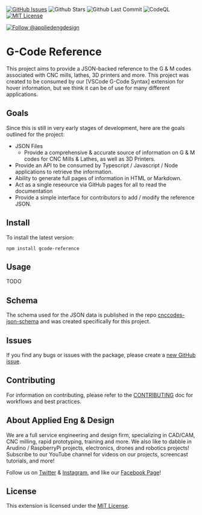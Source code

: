 [![GitHub Issues](https://badgen.net/github/open-issues/appliedengdesign/vscode-gcode-syntax)](https://github.com/appliedengdesign/gcode-reference/issues)
![Github Stars](https://badgen.net/github/stars/appliedengdesign/gcode-reference)
![Github Last Commit](https://badgen.net/github/last-commit/appliedengdesign/gcode-reference/)
![CodeQL](https://github.com/appliedengdesign/gcode-reference/actions/workflows/codeql-analysis.yml/badge.svg)
[![MIT License](https://badgen.net/badge/license/MIT)](https://opensource.org/licenses/MIT)

[![Follow @appliedengdesign](https://badgen.net/twitter/follow/appliedengdes)](https://twitter.com/appliedengdes)

# G-Code Reference

This project aims to provide a JSON-backed reference to the G & M codes associated with CNC mills, lathes, 3D printers and more. This project was created to be consumed by our [VSCode G-Code Syntax] extension for hover information, but we think it can be of use for many different applications.

## Goals

Since this is still in very early stages of development, here are the goals outlined for the project:

- JSON Files
  - Provide a comprehensive & accurate source of information on G & M codes for CNC Mills & Lathes, as well as 3D Printers.
- Provide an API to be consumed by Typescript / Javascript / Node applications to retrieve the information.
- Ability to generate full pages of information in HTML or Markdown.
- Act as a single reseource via GitHub pages for all to read the documentation
- Provide a simple interface for contributors to add / modify the reference JSON.

## Install

To install the latest version:

`npm install gcode-reference`

## Usage

TODO

## Schema

The schema used for the JSON data is published in the repo [cnccodes-json-schema](https://github.com/appliedengdesign/cnccodes-json-schema) and was created specifically for this project.

## Issues

If you find any bugs or issues with the package, please create a [new GitHub issue](https://github.com/appliedengdesign/gcode-reference/issues).

## Contributing

For information on contributing, please refer to the [CONTRIBUTING](https://github.com/appliedengdesign/gcode-reference/blob/master/CONTRIBUTING.md) doc for workflows and best practices.

## About Applied Eng & Design

We are a full service engineering and design firm, specializing in CAD/CAM, CNC milling, rapid prototyping, training and more.  We also like to dabble in Arudino / RaspberryPi projects, electronics, drones and robotics projects! Subscribe to our YouTube channel for videos on our projects, screencast tutorials, and more!

Follow us on [Twitter](https://twitter.com/appliedengdes) & [Instagram](https://instagram.com/appliedengdes), and like our [Facebook Page](https://facebook.com/appliedengdesign)!

## License

This extension is licensed under the [MIT License](https://opensource.org/licenses/MIT).
